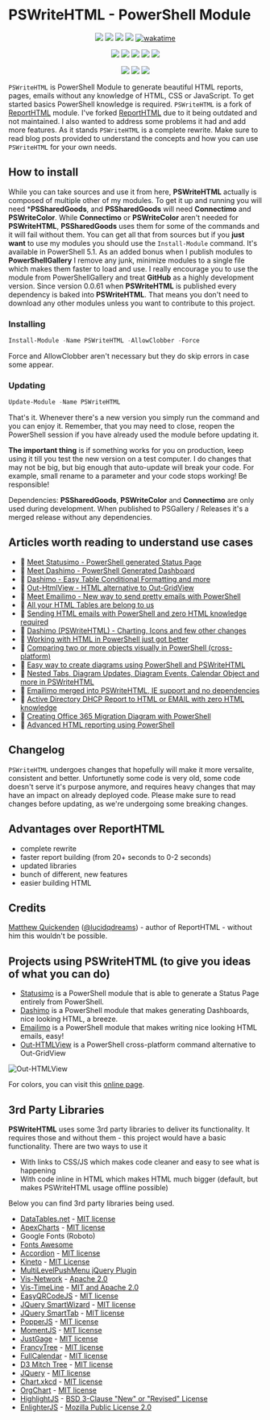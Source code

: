 # PSWriteHTML - PowerShell Module

<p align="center">
  <a href="https://dev.azure.com/evotecpl/PSWriteHTML/_build/latest?definitionId=3"><img src="https://img.shields.io/azure-devops/build/evotecpl/a5ce5d3e-9ae2-49a0-9905-53eb41205fc9/7?label=Azure%20Pipelines&style=flat-square"></a>
  <a href="https://www.powershellgallery.com/packages/PSWriteHTML"><img src="https://img.shields.io/powershellgallery/v/PSWriteHTML.svg?style=flat-square"></a>
  <a href="https://www.powershellgallery.com/packages/PSWriteHTML"><img src="https://img.shields.io/powershellgallery/vpre/PSWriteHTML.svg?label=powershell%20gallery%20preview&colorB=yellow&style=flat-square"></a>
  <a href="https://github.com/EvotecIT/PSWriteHTML"><img src="https://img.shields.io/github/license/EvotecIT/PSWriteHTML.svg?style=flat-square"></a>
  <a href="https://wakatime.com/badge/user/f1abc372-39bb-4b06-ad2b-3a24cf161f13/project/c73e600a-70df-4d9c-ad2e-71d0ff77201d"><img src="https://wakatime.com/badge/user/f1abc372-39bb-4b06-ad2b-3a24cf161f13/project/c73e600a-70df-4d9c-ad2e-71d0ff77201d.svg" alt="wakatime"></a>
</p>

<p align="center">
  <a href="https://www.powershellgallery.com/packages/PSWriteHTML"><img src="https://img.shields.io/powershellgallery/p/PSWriteHTML.svg?style=flat-square"></a>
  <a href="https://github.com/EvotecIT/PSWriteHTML"><img src="https://img.shields.io/github/languages/top/evotecit/PSWriteHTML.svg?style=flat-square"></a>
  <a href="https://github.com/EvotecIT/PSWriteHTML"><img src="https://img.shields.io/github/languages/code-size/evotecit/PSWriteHTML.svg?style=flat-square"></a>
  <a href="https://www.powershellgallery.com/packages/PSWriteHTML"><img src="https://img.shields.io/powershellgallery/dt/PSWriteHTML.svg?style=flat-square"></a>
  <a href="https://www.jsdelivr.com/package/gh/evotecit/cdn"><img src="https://img.shields.io/jsdelivr/gh/hm/evotecit/cdn?style=flat-square"></a>
</p>

<p align="center">
  <a href="https://twitter.com/PrzemyslawKlys"><img src="https://img.shields.io/twitter/follow/PrzemyslawKlys.svg?label=Twitter%20%40PrzemyslawKlys&style=flat-square"></a>
  <a href="https://evotec.xyz/hub"><img src="https://img.shields.io/badge/Blog-evotec.xyz-2A6496.svg?style=flat-square"></a>
  <a href="https://www.linkedin.com/in/pklys"><img src="https://img.shields.io/badge/LinkedIn-pklys-0077B5.svg?logo=LinkedIn&style=flat-square"></a>
</p>

`PSWriteHTML` is PowerShell Module to generate beautiful HTML reports, pages, emails without any knowledge of HTML, CSS or JavaScript. To get started basics PowerShell knowledge is required. `PSWriteHTML` is a fork of [ReportHTML](https://github.com/azurefieldnotes/ReportHTML/) module. I've forked [ReportHTML](https://github.com/azurefieldnotes/ReportHTML/) due to it being outdated and not maintained. I also wanted to address some problems it had and add more features. As it stands `PSWriteHTML` is a complete rewrite. Make sure to read blog posts provided to understand the concepts and how you can use `PSWriteHTML` for your own needs.

## How to install

While you can take sources and use it from here, **PSWriteHTML** actually is composed of multiple other of my modules. To get it up and running you will need ***PSSharedGoods**, and **PSSharedGoods** will need **Connectimo** and **PSWriteColor**. While **Connectimo** or **PSWriteColor** aren't needed for **PSWriteHTML**, **PSSharedGoods** uses them for some of the commands and it will fail without them. You can get all that from sources but if you **just want** to use my modules you should use the `Install-Module` command. It's available in PowerShell 5.1. As an added bonus when I publish modules to **PowerShellGallery** I remove any junk, minimize modules to a single file which makes them faster to load and use. I really encourage you to use the module from PowerShellGallery and treat **GitHub** as a highly development version. Since version 0.0.61 when **PSWriteHTML** is published every dependency is baked into **PSWriteHTML**. That means you don't need to download any other modules unless you want to contribute to this project.

### Installing

```powershell
Install-Module -Name PSWriteHTML -AllowClobber -Force
```

Force and AllowClobber aren't necessary but they do skip errors in case some appear.

### Updating

```powershell
Update-Module -Name PSWriteHTML
```

That's it. Whenever there's a new version you simply run the command and you can enjoy it. Remember, that you may need to close, reopen the PowerShell session if you have already used the module before updating it.

**The important thing** is if something works for you on production, keep using it till you test the new version on a test computer. I do changes that may not be big, but big enough that auto-update will break your code. For example, small rename to a parameter and your code stops working! Be responsible!

Dependencies: **PSSharedGoods**, **PSWriteColor** and **Connectimo** are only used during development. When published to PSGallery / Releases it's a merged release without any dependencies.

## Articles worth reading to understand use cases

- 🔗 [Meet Statusimo - PowerShell generated Status Page](https://evotec.xyz/meet-statusimo-powershell-generated-status-page/)
- 🔗 [Meet Dashimo - PowerShell Generated Dashboard](https://evotec.xyz/meet-dashimo-powershell-generated-dashboard/)
- 🔗 [Dashimo - Easy Table Conditional Formatting and more](https://evotec.xyz/dashimo-easy-table-conditional-formatting-and-more/)
- 🔗 [Out-HtmlView - HTML alternative to Out-GridView](https://evotec.xyz/out-htmlview-html-alternative-to-out-gridview/)
- 🔗 [Meet Emailimo - New way to send pretty emails with PowerShell](https://evotec.xyz/meet-emailimo-new-way-to-send-pretty-emails-with-powershell/)
- 🔗 [All your HTML Tables are belong to us](https://evotec.xyz/all-your-html-tables-are-belong-to-us/)
- 🔗 [Sending HTML emails with PowerShell and zero HTML knowledge required](https://evotec.xyz/sending-html-emails-with-powershell-and-zero-html-knowledge-required/)
- 🔗 [Dashimo (PSWriteHTML) - Charting, Icons and few other changes](https://evotec.xyz/dashimo-pswritehtml-charting-icons-and-few-other-changes/)
- 🔗 [Working with HTML in PowerShell just got better](https://evotec.xyz/working-with-html-in-powershell-just-got-better/)
- 🔗 [Comparing two or more objects visually in PowerShell (cross-platform)](https://evotec.xyz/comparing-two-or-more-objects-visually-in-powershell-cross-platform/)
- 🔗 [Easy way to create diagrams using PowerShell and PSWriteHTML](https://evotec.xyz/easy-way-to-create-diagrams-using-powershell-and-pswritehtml/)
- 🔗 [Nested Tabs, Diagram Updates, Diagram Events, Calendar Object and more in PSWriteHTML](https://evotec.xyz/nested-tabs-diagram-updates-diagram-events-calendar-object-and-more-in-pswritehtml/)
- 🔗 [Emailimo merged into PSWriteHTML, IE support and no dependencies](https://evotec.xyz/emailimo-merged-into-pswritehtml-ie-support-and-no-dependencies/)
- 🔗 [Active Directory DHCP Report to HTML or EMAIL with zero HTML knowledge](https://evotec.xyz/active-directory-dhcp-report-to-html-or-email-with-zero-html-knowledge/)
- 🔗 [Creating Office 365 Migration Diagram with PowerShell](https://evotec.xyz/creating-office-365-migration-diagram-with-powershell/)
- 🔗 [Advanced HTML reporting using PowerShell](https://evotec.xyz/advanced-html-reporting-using-powershell/)

## Changelog

`PSWriteHTML` undergoes changes that hopefully will make it more versalite, consistent and better.
Unfortunetly some code is very old, some code doesn't serve it's purpose anymore, and requires heavy changes that may have an impact on already deployed code.
Please make sure to read changes before updating, as we're undergoing some breaking changes.

## Advantages over ReportHTML

- complete rewrite
- faster report building (from 20+ seconds to 0-2 seconds)
- updated libraries
- bunch of different, new features
- easier building HTML

## Credits

[Matthew Quickenden](https://www.linkedin.com/in/matthewquickenden/) ([@lucidqdreams](https://github.com/lucidqdreams)) - author of  ReportHTML - without him this wouldn't be possible.

## Projects using PSWriteHTML (to give you ideas of what you can do)

- [Statusimo](https://github.com/EvotecIT/Statusimo) is a PowerShell module that is able to generate a Status Page entirely from PowerShell.
- [Dashimo](https://github.com/EvotecIT/Dashimo) is a PowerShell module that makes generating Dashboards, nice looking HTML, a breeze.
- [Emailimo](https://github.com/EvotecIT/Emailimo) is a PowerShell module that makes writing nice looking HTML emails, easy!
- [Out-HTMLView](https://evotec.xyz/out-htmlview-html-alternative-to-out-gridview/) is a PowerShell cross-platform command alternative to Out-GridView

![Out-HTMLView](https://evotec.xyz/wp-content/uploads/2019/04/Out-HtmlView.gif)

For colors, you can visit this [online page](https://evotec.xyz/wp-content/uploads/2019/05/Example-Colors.html).

## 3rd Party Libraries

**PSWriteHTML** uses some 3rd party libraries to deliver its functionality. It requires those and without them - this project would have a basic functionality. There are two ways to use it

- With links to CSS/JS which makes code cleaner and easy to see what is happening
- With code inline in HTML which makes HTML much bigger (default, but makes PSWriteHTML usage offline possible)

Below you can find 3rd party libraries being used.

- [DataTables.net](https://datatables.net/) - [MIT license](https://datatables.net/license/mit)
- [ApexCharts](https://github.com/apexcharts/apexcharts.js) - [MIT license](https://github.com/apexcharts/apexcharts.js/blob/master/LICENSE)
- Google Fonts (Roboto)
- [Fonts Awesome](https://fontawesome.com/)
- [Accordion](https://github.com/michu2k/Accordion) - [MIT license](https://github.com/michu2k/Accordion/blob/master/LICENSE)
- [Kineto](https://github.com/findawayer/kineto) - [MIT License](https://github.com/findawayer/kineto/blob/main/LICENSE)
- [MultiLevelPushMenu jQuery Plugin](https://github.com/adgsm/multi-level-push-menu)
- [Vis-Network](https://github.com/visjs/vis-network) - [Apache 2.0](https://github.com/visjs/vis-network/blob/master/LICENSE-APACHE-2.0)
- [Vis-TimeLine](https://github.com/visjs/vis-timeline) - [MIT and Apache 2.0](https://github.com/visjs/vis-timeline/blob/master/LICENSE.md)
- [EasyQRCodeJS](https://github.com/ushelp/EasyQRCodeJS) - [MIT license](https://github.com/ushelp/EasyQRCodeJS/blob/master/LICENSE)
- [JQuery SmartWizard](http://techlaboratory.net/jquery-smartwizard) - [MIT license](https://github.com/techlab/jquery-smartwizard/blob/master/LICENSE)
- [JQuery SmartTab](http://techlaboratory.net/jquery-smarttab) - [MIT license](https://github.com/techlab/jquery-smarttab/blob/master/LICENSE)
- [PopperJS](https://popper.js.org/) - [MIT license](https://github.com/popperjs/popper-core/blob/master/LICENSE.md)
- [MomentJS](https://momentjs.com/) - [MIT license](https://github.com/moment/moment/blob/develop/LICENSE)
- [JustGage](https://github.com/toorshia/justgage) - [MIT license](https://github.com/toorshia/justgage/blob/master/LICENSE)
- [FrancyTree](https://github.com/mar10/fancytree) - [MIT license](https://github.com/mar10/fancytree/blob/master/LICENSE.txt)
- [FullCalendar](https://github.com/fullcalendar/fullcalendar) - [MIT license](https://github.com/fullcalendar/fullcalendar/blob/master/LICENSE.txt)
- [D3 Mitch Tree](https://github.com/deltoss/d3-mitch-tree) - [MIT license](https://github.com/deltoss/d3-mitch-tree/blob/master/LICENSE)
- [JQuery](https://jquery.com/) - [MIT license](https://github.com/jquery/jquery/blob/main/LICENSE.txt)
- [Chart.xkcd](https://github.com/timqian/chart.xkcd) - [MIT license](https://github.com/timqian/chart.xkcd/blob/master/LICENSE)
- [OrgChart](https://github.com/dabeng/OrgChart) - [MIT license](https://github.com/dabeng/OrgChart/blob/master/LICENSE)
- [HighlightJS](https://highlightjs.org/) - [BSD 3-Clause "New" or "Revised" License](https://github.com/highlightjs/highlight.js/blob/master/LICENSE)
- [EnlighterJS](https://github.com/EnlighterJS/EnlighterJS) - [Mozilla Public License 2.0](https://github.com/EnlighterJS/EnlighterJS/blob/master/LICENSE.txt)

